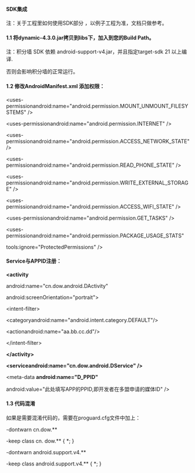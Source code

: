 #### SDK集成

注：关于工程里如何使用SDK部分 ，以例子工程为准，文档只做参考。

#### 1.1 将dynamic-4.3.0.jar拷贝到libs下，加入到您的Build Path。

注：积分墙 SDK 依赖 android-support-v4.jar，并且指定target-sdk 21 以上编译.

否则会影响积分墙的正常运行。

#### 1.2 修改AndroidManifest.xml 添加权限：

&lt;uses-permissionandroid:name="android.permission.MOUNT\_UNMOUNT\_FILESYSTEMS" /&gt;

&lt;uses-permissionandroid:name="android.permission.INTERNET" /&gt;

&lt;uses-permissionandroid:name="android.permission.ACCESS\_NETWORK\_STATE" /&gt;

&lt;uses-permissionandroid:name="android.permission.READ\_PHONE\_STATE" /&gt;

&lt;uses-permissionandroid:name="android.permission.WRITE\_EXTERNAL\_STORAGE" /&gt;

&lt;uses-permissionandroid:name="android.permission.ACCESS\_WIFI\_STATE" /&gt;

&lt;uses-permissionandroid:name="android.permission.GET\_TASKS" /&gt;

&lt;uses-permissionandroid:name="android.permission.PACKAGE\_USAGE\_STATS"

tools:ignore="ProtectedPermissions" /&gt;

#### **Service与APPID注册：**

**&lt;activity**

android:name="cn.dow.android.DActivity"

android:screenOrientation="portrait"&gt;

&lt;intent-filter&gt;

&lt;categoryandroid:name="android.intent.category.DEFAULT"/&gt;

&lt;actionandroid:name="aa.bb.cc.dd"/&gt;

&lt;/intent-filter&gt;

**&lt;/activity&gt;**

**&lt;serviceandroid:name="cn.dow.android.DService" /&gt;**

&lt;meta-data **android:name="D\_PPID"**

android:value="此处填写APP的PPID,即开发者在多盟申请的媒体ID" /&gt;

#### 1.3 代码混淆

如果是需要混淆代码的，需要在proguard.cfg文件中加上：

-dontwarn cn.dow.\*\*

-keep class cn. dow.\*\* { \*; }

-dontwarn android.support.v4.\*\*

-keep class android.support.v4.\*\* { \*; }

